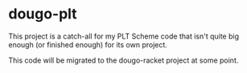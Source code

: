 # dougo-plt

This project is a catch-all for my PLT Scheme code that isn't quite big enough (or finished enough) for its own project.

This code will be migrated to the dougo-racket project at some point.
